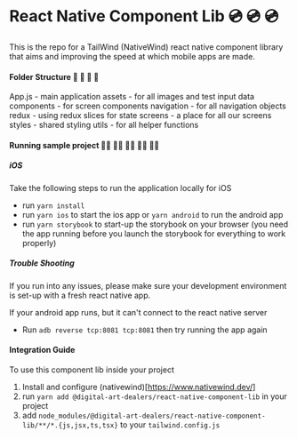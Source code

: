 # React Native Component Lib 💿 💿 💿
This is the repo for a TailWind (NativeWind) react native component library that aims and improving the speed at which mobile apps are made.

#### Folder Structure 📁 📁 📁 📁
App.js - main application
assets - for all images and test input data
components - for screen components
navigation - for all navigation objects
redux - using redux slices for state
screens - a place for all our screens
styles - shared styling
utils - for all helper functions


#### Running sample project 🏃‍♀️ 🏃‍♀️ 🏃‍♀️ 🏃‍♀️ 🏃‍♀️
##### iOS
Take the following steps to run the application locally for iOS

- run `yarn install`
- run `yarn ios` to start the ios app or `yarn android` to run the android app
- run `yarn storybook` to start-up the storybook on your browser (you need the app running before you launch the storybook for everything to work properly)

##### Trouble Shooting
If you run into any issues, please make sure your development environment is set-up with a fresh react native app.

If your android app runs, but it can't connect to the react native server
- Run `adb reverse tcp:8081 tcp:8081` then try running the app again

#### Integration Guide

To use this component lib inside your project

1. Install and configure (nativewind)[https://www.nativewind.dev/]
2. run `yarn add @digital-art-dealers/react-native-component-lib` in your project
3. add `node_modules/@digital-art-dealers/react-native-component-lib/**/*.{js,jsx,ts,tsx}` to your `tailwind.config.js`